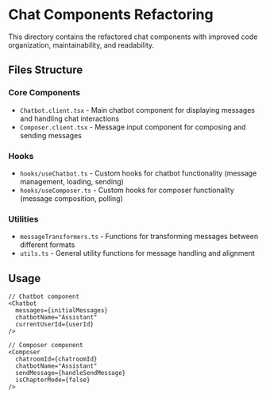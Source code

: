 # Chat Components Refactoring

This directory contains the refactored chat components with improved code organization, maintainability, and readability.

## Files Structure

### Core Components
- `Chatbot.client.tsx` - Main chatbot component for displaying messages and handling chat interactions
- `Composer.client.tsx` - Message input component for composing and sending messages

### Hooks
- `hooks/useChatbot.ts` - Custom hooks for chatbot functionality (message management, loading, sending)
- `hooks/useComposer.ts` - Custom hooks for composer functionality (message composition, polling)

### Utilities
- `messageTransformers.ts` - Functions for transforming messages between different formats
- `utils.ts` - General utility functions for message handling and alignment

## Usage

```tsx
// Chatbot component
<Chatbot
  messages={initialMessages}
  chatbotName="Assistant"
  currentUserId={userId}
/>

// Composer component
<Composer
  chatroomId={chatroomId}
  chatbotName="Assistant"
  sendMessage={handleSendMessage}
  isChapterMode={false}
/>
```
